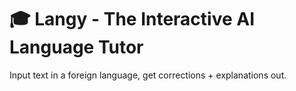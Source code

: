 # 🎓 Langy - The Interactive AI Language Tutor

Input text in a foreign language, get corrections + explanations out.


